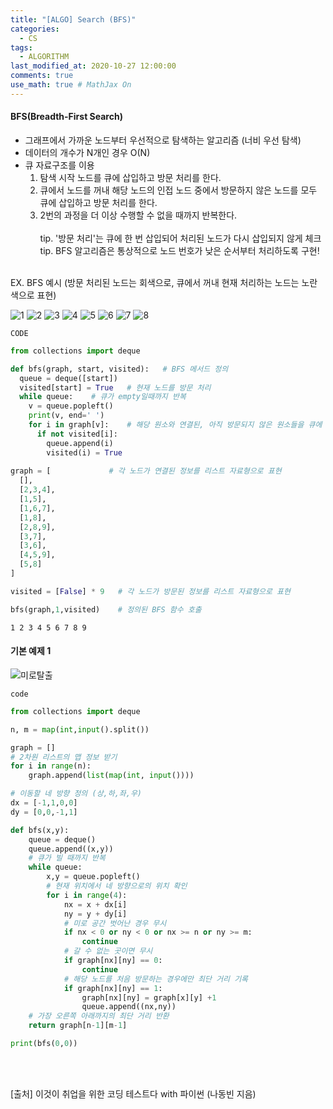 ```yaml
---
title: "[ALGO] Search (BFS)"
categories: 
  - CS
tags:
  - ALGORITHM
last_modified_at: 2020-10-27 12:00:00
comments: true
use_math: true # MathJax On
---
```


#### BFS(Breadth-First Search)

- 그래프에서 가까운 노드부터 우선적으로 탐색하는 알고리즘 (너비 우선 탐색)
- 데이터의 개수가 N개인 경우 O(N)
- 큐 자료구조를 이용
  1. 탐색 시작 노드를 큐에 삽입하고 방문 처리를 한다.
  2. 큐에서 노드를 꺼내 해당 노드의 인접 노드 중에서 방문하지 않은 노드를 모두 큐에 삽입하고 방문 처리를 한다.
  3. 2번의 과정을 더 이상 수행할 수 없을 때까지 반복한다.  <br> <br>
  tip. '방문 처리'는 큐에 한 번 삽입되어 처리된 노드가 다시 삽입되지 않게 체크 <br>
  tip. BFS 알고리즘은 통상적으로 노드 번호가 낮은 순서부터 처리하도록 구현! <br><br>

EX. BFS 예시 (방문 처리된 노드는 회색으로, 큐에서 꺼내 현재 처리하는 노드는 노란색으로 표현)

![1](https://user-images.githubusercontent.com/62474292/101720538-3d968e00-3ae9-11eb-90ed-921a1e4d4aaf.png)
![2](https://user-images.githubusercontent.com/62474292/101720541-3e2f2480-3ae9-11eb-9cbc-3dcbb0b39b53.png)
![3](https://user-images.githubusercontent.com/62474292/101720529-3a9b9d80-3ae9-11eb-8b5b-aade65b4bf89.png)
![4](https://user-images.githubusercontent.com/62474292/101720549-425b4200-3ae9-11eb-906f-6d92af1423e1.png)
![5](https://user-images.githubusercontent.com/62474292/101720553-42f3d880-3ae9-11eb-9b76-0bcb88228491.png)
![6](https://user-images.githubusercontent.com/62474292/101720547-40917e80-3ae9-11eb-8c4e-01c3dd46da93.png)
![7](https://user-images.githubusercontent.com/62474292/101720527-396a7080-3ae9-11eb-9e69-d433e7688fd9.png)
![8](https://user-images.githubusercontent.com/62474292/101720537-3c656100-3ae9-11eb-8963-403bdf0a539d.png)

`CODE`
```py
from collections import deque

def bfs(graph, start, visited):   # BFS 메서드 정의
  queue = deque([start])
  visited[start] = True   # 현재 노드를 방문 처리
  while queue:    # 큐가 empty일때까지 반복
    v = queue.popleft()
    print(v, end=' ')
    for i in graph[v]:    # 해당 원소와 연결된, 아직 방문되지 않은 원소들을 큐에 삽입
      if not visited[i]:
        queue.append(i)
        visited(i) = True
        
graph = [             # 각 노드가 연결된 정보를 리스트 자료형으로 표현
  [],
  [2,3,4],
  [1,5],
  [1,6,7],
  [1,8],
  [2,8,9],
  [3,7],
  [3,6],
  [4,5,9],
  [5,8]
]

visited = [False] * 9   # 각 노드가 방문된 정보를 리스트 자료형으로 표현

bfs(graph,1,visited)    # 정의된 BFS 함수 호출
```
```
1 2 3 4 5 6 7 8 9
```

#### 기본 예제 1
![미로탈출](https://user-images.githubusercontent.com/62474292/101720543-3f605180-3ae9-11eb-8c89-6db2141fbbc9.JPG)

`code`
```py
from collections import deque

n, m = map(int,input().split())

graph = []
# 2차원 리스트의 맵 정보 받기
for i in range(n):
    graph.append(list(map(int, input())))

# 이동할 네 방향 정의 (상,하,좌,우)
dx = [-1,1,0,0]
dy = [0,0,-1,1]

def bfs(x,y):
    queue = deque()
    queue.append((x,y))
    # 큐가 빌 때까지 반복
    while queue:
        x,y = queue.popleft()
        # 현재 위치에서 네 방향으로의 위치 확인
        for i in range(4):
            nx = x + dx[i]
            ny = y + dy[i]
            # 미로 공간 벗어난 경우 무시
            if nx < 0 or ny < 0 or nx >= n or ny >= m:
                continue
            # 갈 수 없는 곳이면 무시
            if graph[nx][ny] == 0:
                continue
            # 해당 노드를 처음 방문하는 경우에만 최단 거리 기록
            if graph[nx][ny] == 1:
                graph[nx][ny] = graph[x][y] +1
                queue.append((nx,ny))
    # 가장 오른쪽 아래까지의 최단 거리 반환
    return graph[n-1][m-1]

print(bfs(0,0))
```

<br><br>

[출처] 이것이 취업을 위한 코딩 테스트다 with 파이썬 (나동빈 지음)
